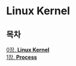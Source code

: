 # Linux Kernel

## 목차
[0장. **Linux Kernel**](document/0.What_is_kernel.md)  
[1장. **Process**](document/1.Process.md)  